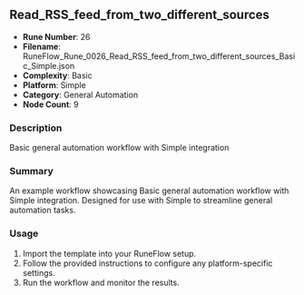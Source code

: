 ## Read_RSS_feed_from_two_different_sources

- **Rune Number**: 26
- **Filename**: RuneFlow_Rune_0026_Read_RSS_feed_from_two_different_sources_Basic_Simple.json
- **Complexity**: Basic
- **Platform**: Simple
- **Category**: General Automation
- **Node Count**: 9

### Description
Basic general automation workflow with Simple integration

### Summary
An example workflow showcasing Basic general automation workflow with Simple integration. Designed for use with Simple to streamline general automation tasks.

### Usage
1. Import the template into your RuneFlow setup.
2. Follow the provided instructions to configure any platform-specific settings.
3. Run the workflow and monitor the results.


